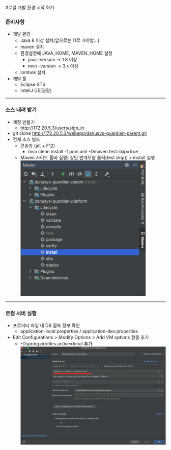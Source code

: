#로컬 개발 환경 시작 하기

### 준비사항

* 개발 환경
  * Java 8 이상 설치(앞으로는 11로 가야함...)
  * maven 설치
  * 환경설정에 JAVA_HOME, MAVEN_HOME 설정
    * java -version -> 1.8 이상
    * mvn -version -> 3.x 이상
  * lombok 설치
* 개발 툴
  * Eclipse STS
  * InteliJ CE(권장)

---
### 소스 내려 받기

* 계정 만들기
  * http://172.20.5.3/users/sign_in
* git clone http://172.20.5.3/webapp/danusys-guardian-parent.git
* 전체 소스 빌드
  * 콘솔창 (alt + F12)
    * mvn clean install -f pom.xml -Dmaven.test.skip=true
  * Maven 사이드 툴바 실행( 상단 번개모양 클릭(test skip)) > install 실행
  ![img.png](doc/02-Maven-tool-bar.png)

---

### 로컬 서버 실행
* 프로퍼티 파일 내 DB 접속 정보 확인
  * application-local.properties / application-dev.properties
* Edit Configurations > Modify Options > Add VM options 항몽 추가
  * -Dspring.profiles.active=local 추가
  ![img.png](doc/01-edit-configurations.png)
